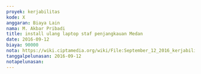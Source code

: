 ```yaml
---
proyek: kerjabilitas
kode: X
anggaran: Biaya Lain
nama: M. Akbar Pribadi
title: install ulang laptop staf penjangkauan Medan
date: 2016-09-12
biaya: 90000
nota: https://wiki.ciptamedia.org/wiki/File:September_12_2016_kerjabilitas_X_maintenance_laptop_akbar.jpg
tanggalpelunasan: 2016-09-12
notapelunasan:
---
```

